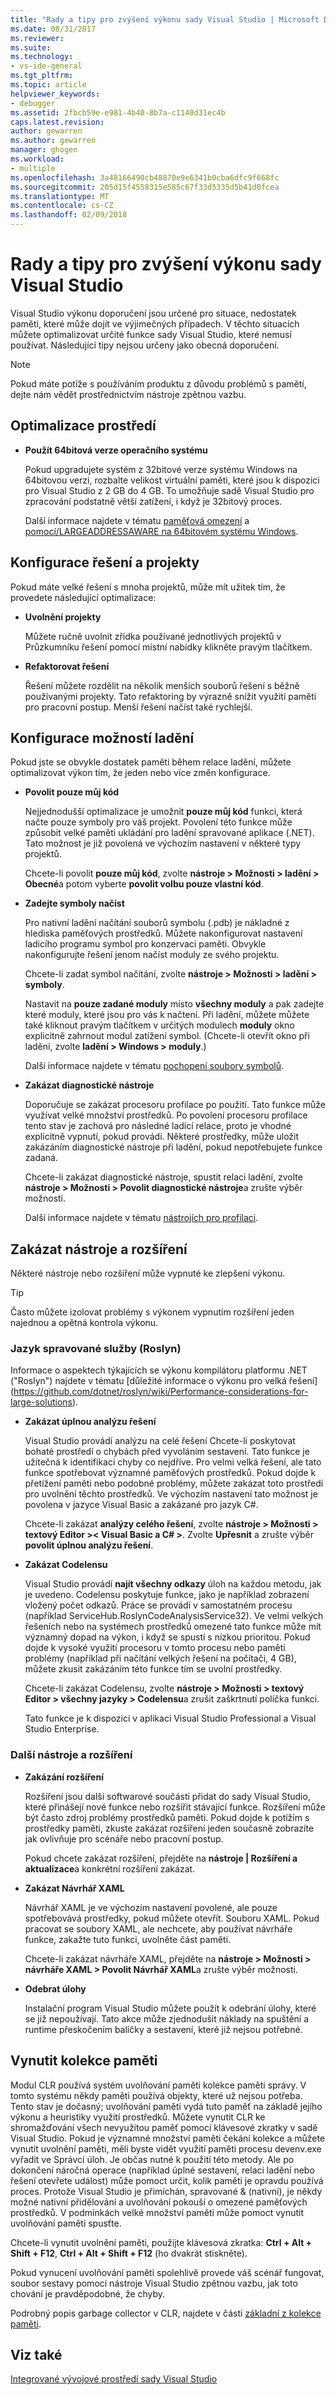 ```yaml
---
title: "Rady a tipy pro zvýšení výkonu sady Visual Studio | Microsoft Docs"
ms.date: 08/31/2017
ms.reviewer: 
ms.suite: 
ms.technology:
- vs-ide-general
ms.tgt_pltfrm: 
ms.topic: article
helpviewer_keywords:
- debugger
ms.assetid: 2fbcb59e-e981-4b40-8b7a-c1140d31ec4b
caps.latest.revision: 
author: gewarren
ms.author: gewarren
manager: ghogen
ms.workload:
- multiple
ms.openlocfilehash: 3a48166490cb48870e9e6341b0cba6dfc9f668fc
ms.sourcegitcommit: 205d15f4558315e585c67f33d5335d5b41d0fcea
ms.translationtype: MT
ms.contentlocale: cs-CZ
ms.lasthandoff: 02/09/2018
---
```

# <a name="visual-studio-performance-tips-and-tricks"></a>Rady a tipy pro zvýšení výkonu sady Visual Studio

Visual Studio výkonu doporučení jsou určené pro situace, nedostatek paměti, které může dojít ve výjimečných případech. V těchto situacích můžete optimalizovat určité funkce sady Visual Studio, které nemusí používat. Následující tipy nejsou určeny jako obecná doporučení.

> [!NOTE]
> Pokud máte potíže s používáním produktu z důvodu problémů s pamětí, dejte nám vědět prostřednictvím nástroje zpětnou vazbu.

## <a name="optimize-your-environment"></a>Optimalizace prostředí

- **Použít 64bitová verze operačního systému**

    Pokud upgradujete systém z 32bitové verze systému Windows na 64bitovou verzi, rozbalte velikost virtuální paměti, které jsou k dispozici pro Visual Studio z 2 GB do 4 GB. To umožňuje sadě Visual Studio pro zpracování podstatně větší zatížení, i když je 32bitový proces.

    Další informace najdete v tématu [paměťová omezení](https://msdn.microsoft.com/library/windows/desktop/aa366778(v=vs.85).aspx#memory_limits) a [pomocí/LARGEADDRESSAWARE na 64bitovém systému Windows](https://blogs.msdn.microsoft.com/oldnewthing/20050601-24/?p=35483/).

## <a name="configure-solution-and-projects"></a>Konfigurace řešení a projekty

Pokud máte velké řešení s mnoha projektů, může mít užitek tím, že provedete následující optimalizace:

- **Uvolnění projekty**

    Můžete ručně uvolnit zřídka používané jednotlivých projektů v Průzkumníku řešení pomocí místní nabídky klikněte pravým tlačítkem.

- **Refaktorovat řešení**

    Řešení můžete rozdělit na několik menších souborů řešení s běžně používanými projekty. Tato refaktoring by výrazně snížit využití paměti pro pracovní postup. Menší řešení načíst také rychlejší.

## <a name="configure-debugging-options"></a>Konfigurace možností ladění

Pokud jste se obvykle dostatek paměti během relace ladění, můžete optimalizovat výkon tím, že jeden nebo více změn konfigurace.

- **Povolit pouze můj kód**

    Nejjednodušší optimalizace je umožnit **pouze můj kód** funkci, která načte pouze symboly pro váš projekt. Povolení této funkce může způsobit velké paměti ukládání pro ladění spravované aplikace (.NET). Tato možnost je již povolená ve výchozím nastavení v některé typy projektů.

    Chcete-li povolit **pouze můj kód**, zvolte **nástroje > Možnosti > ladění > Obecné**a potom vyberte **povolit volbu pouze vlastní kód**.

- **Zadejte symboly načíst**

    Pro nativní ladění načítání souborů symbolu (.pdb) je nákladné z hlediska paměťových prostředků. Můžete nakonfigurovat nastavení ladicího programu symbol pro konzervaci paměti. Obvykle nakonfigurujte řešení jenom načíst moduly ze svého projektu.

    Chcete-li zadat symbol načítání, zvolte **nástroje > Možnosti > ladění > symboly**.

    Nastavit na **pouze zadané moduly** místo **všechny moduly** a pak zadejte které moduly, které jsou pro vás k načtení. Při ladění, můžete můžete také kliknout pravým tlačítkem v určitých modulech **moduly** okno explicitně zahrnout modul zatížení symbol. (Chcete-li otevřít okno při ladění, zvolte **ladění > Windows > moduly**.)

    Další informace najdete v tématu [pochopení soubory symbolů](https://blogs.msdn.microsoft.com/visualstudioalm/2015/01/05/understanding-symbol-files-and-visual-studios-symbol-settings/).

- **Zakázat diagnostické nástroje**

    Doporučuje se zakázat procesoru profilace po použití. Tato funkce může využívat velké množství prostředků. Po povolení procesoru profilace tento stav je zachová pro následné ladicí relace, proto je vhodné explicitně vypnutí, pokud provádí. Některé prostředky, může uložit zakázáním diagnostické nástroje při ladění, pokud nepotřebujete funkce zadaná.

    Chcete-li zakázat diagnostické nástroje, spustit relaci ladění, zvolte **nástroje > Možnosti > Povolit diagnostické nástroje**a zrušte výběr možnosti.

    Další informace najdete v tématu [nástrojích pro profilaci](../profiling/profiling-tools.md).

## <a name="disable-tools-and-extensions"></a>Zakázat nástroje a rozšíření

Některé nástroje nebo rozšíření může vypnuté ke zlepšení výkonu.

> [!TIP]
> Často můžete izolovat problémy s výkonem vypnutím rozšíření jeden najednou a opětná kontrola výkonu.

### <a name="managed-language-services-roslyn"></a>Jazyk spravované služby (Roslyn)

Informace o aspektech týkajících se výkonu kompilátoru platformu .NET ("Roslyn") najdete v tématu [důležité informace o výkonu pro velká řešení] (https://github.com/dotnet/roslyn/wiki/Performance-considerations-for-large-solutions).

- **Zakázat úplnou analýzu řešení**

    Visual Studio provádí analýzu na celé řešení Chcete-li poskytovat bohaté prostředí o chybách před vyvoláním sestavení. Tato funkce je užitečná k identifikaci chyby co nejdříve. Pro velmi velká řešení, ale tato funkce spotřebovat významné paměťových prostředků. Pokud dojde k přetížení paměti nebo podobné problémy, můžete zakázat toto prostředí pro uvolnění těchto prostředků. Ve výchozím nastavení tato možnost je povolena v jazyce Visual Basic a zakázané pro jazyk C#.

    Chcete-li zakázat **analýzy celého řešení**, zvolte **nástroje > Možnosti > textový Editor >< Visual Basic a C# >**. Zvolte **Upřesnit** a zrušte výběr **povolit úplnou analýzu řešení**.

- **Zakázat Codelensu**

    Visual Studio provádí **najít všechny odkazy** úloh na každou metodu, jak je uvedeno. Codelensu poskytuje funkce, jako je například zobrazení vložený počet odkazů. Práce se provádí v samostatném procesu (například ServiceHub.RoslynCodeAnalysisService32). Ve velmi velkých řešeních nebo na systémech prostředků omezené tato funkce může mít významný dopad na výkon, i když se spustí s nízkou prioritou. Pokud dojde k vysoké využití procesoru v tomto procesu nebo paměti problémy (například při načítání velkých řešení na počítači, 4 GB), můžete zkusit zakázáním této funkce tím se uvolní prostředky.

    Chcete-li zakázat Codelensu, zvolte **nástroje > Možnosti > textový Editor > všechny jazyky > Codelensu**a zrušit zaškrtnutí políčka funkci.

    Tato funkce je k dispozici v aplikaci Visual Studio Professional a Visual Studio Enterprise.

### <a name="other-tools-and-extensions"></a>Další nástroje a rozšíření

- **Zakázání rozšíření**

    Rozšíření jsou další softwarové součásti přidat do sady Visual Studio, které přinášejí nové funkce nebo rozšířit stávající funkce. Rozšíření může být často zdroj problémy prostředků paměti. Pokud dojde k potížím s prostředky paměti, zkuste zakázat rozšíření jeden současně zobrazíte jak ovlivňuje pro scénáře nebo pracovní postup.

    Pokud chcete zakázat rozšíření, přejděte na **nástroje | Rozšíření a aktualizace**a konkrétní rozšíření zakázat.

- **Zakázat Návrhář XAML**

    Návrhář XAML je ve výchozím nastavení povolené, ale pouze spotřebovává prostředky, pokud můžete otevřít. Souboru XAML. Pokud pracovat se soubory XAML, ale nechcete, aby používat návrháře funkce, zakažte tuto funkci, uvolněte část paměti.

    Chcete-li zakázat návrháře XAML, přejděte na **nástroje > Možnosti > návrháře XAML > Povolit Návrhář XAML**a zrušte výběr možnosti.

- **Odebrat úlohy**

    Instalační program Visual Studio můžete použít k odebrání úlohy, které se již nepoužívají. Tato akce může zjednodušit náklady na spuštění a runtime přeskočením balíčky a sestavení, které již nejsou potřebné.

## <a name="force-a-garbage-collection"></a>Vynutit kolekce paměti

Modul CLR používá systém uvolňování paměti kolekce paměti správy. V tomto systému někdy paměti používá objekty, které už nejsou potřeba. Tento stav je dočasný; uvolňování paměti vydá tuto paměť na základě jejího výkonu a heuristiky využití prostředků. Můžete vynutit CLR ke shromažďování všech nevyužitou paměť pomocí klávesové zkratky v sadě Visual Studio. Pokud je významné množství paměti čekání kolekce a můžete vynutit uvolnění paměti, měli byste vidět využití paměti procesu devenv.exe vyřadit ve Správci úloh. Je občas nutné k použití této metody. Ale po dokončení náročná operace (například úplné sestavení, relaci ladění nebo řešení otevřete událost) může pomoct určit, kolik paměti je opravdu používá proces. Protože Visual Studio je přimíchán, spravované & (nativní), je někdy možné nativní přidělování a uvolňování pokouší o omezené paměťových prostředků. V podmínkách velké množství paměti může pomoct vynutit uvolňování paměti spusťte.

Chcete-li vynutit uvolnění paměti, použijte klávesová zkratka: **Ctrl + Alt + Shift + F12**, **Ctrl + Alt + Shift + F12** (ho dvakrát stiskněte).

Pokud vynucení uvolňování paměti spolehlivě provede váš scénář fungovat, soubor sestavy pomocí nástroje Visual Studio zpětnou vazbu, jak toto chování je pravděpodobné, že chyby.

Podrobný popis garbage collector v CLR, najdete v části [základní z kolekce paměti](/dotnet/standard/garbage-collection/fundamentals).

## <a name="see-also"></a>Viz také

[Integrované vývojové prostředí sady Visual Studio](../ide/visual-studio-ide.md)
